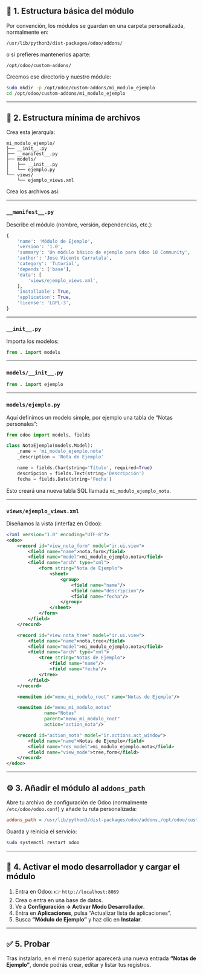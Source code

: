 

## 🧱 1. Estructura básica del módulo

Por convención, los módulos se guardan en una carpeta personalizada, normalmente en:

```
/usr/lib/python3/dist-packages/odoo/addons/
```

o si prefieres mantenerlos aparte:

```
/opt/odoo/custom-addons/
```

Creemos ese directorio y nuestro módulo:

```bash
sudo mkdir -p /opt/odoo/custom-addons/mi_modulo_ejemplo
cd /opt/odoo/custom-addons/mi_modulo_ejemplo
```

---

## 📁 2. Estructura mínima de archivos

Crea esta jerarquía:

```
mi_modulo_ejemplo/
├── __init__.py
├── __manifest__.py
├── models/
│   ├── __init__.py
│   └── ejemplo.py
└── views/
    └── ejemplo_views.xml
```

Crea los archivos así:

---

### **`__manifest__.py`**

Describe el módulo (nombre, versión, dependencias, etc.):

```python
{
    'name': 'Módulo de Ejemplo',
    'version': '1.0',
    'summary': 'Un módulo básico de ejemplo para Odoo 18 Community',
    'author': 'Jose Vicente Carratala',
    'category': 'Tutorial',
    'depends': ['base'],
    'data': [
        'views/ejemplo_views.xml',
    ],
    'installable': True,
    'application': True,
    'license': 'LGPL-3',
}
```

---

### **`__init__.py`**

Importa los modelos:

```python
from . import models
```

---

### **`models/__init__.py`**

```python
from . import ejemplo
```

---

### **`models/ejemplo.py`**

Aquí definimos un modelo simple, por ejemplo una tabla de “Notas personales”:

```python
from odoo import models, fields

class NotaEjemplo(models.Model):
    _name = 'mi_modulo_ejemplo.nota'
    _description = 'Nota de Ejemplo'

    name = fields.Char(string='Título', required=True)
    descripcion = fields.Text(string='Descripción')
    fecha = fields.Date(string='Fecha')
```

Esto creará una nueva tabla SQL llamada `mi_modulo_ejemplo_nota`.

---

### **`views/ejemplo_views.xml`**

Diseñamos la vista (interfaz en Odoo):

```xml
<?xml version="1.0" encoding="UTF-8"?>
<odoo>
    <record id="view_nota_form" model="ir.ui.view">
        <field name="name">nota.form</field>
        <field name="model">mi_modulo_ejemplo.nota</field>
        <field name="arch" type="xml">
            <form string="Nota de Ejemplo">
                <sheet>
                    <group>
                        <field name="name"/>
                        <field name="descripcion"/>
                        <field name="fecha"/>
                    </group>
                </sheet>
            </form>
        </field>
    </record>

    <record id="view_nota_tree" model="ir.ui.view">
        <field name="name">nota.tree</field>
        <field name="model">mi_modulo_ejemplo.nota</field>
        <field name="arch" type="xml">
            <tree string="Notas de Ejemplo">
                <field name="name"/>
                <field name="fecha"/>
            </tree>
        </field>
    </record>

    <menuitem id="menu_mi_modulo_root" name="Notas de Ejemplo"/>

    <menuitem id="menu_mi_modulo_notas"
              name="Notas"
              parent="menu_mi_modulo_root"
              action="action_nota"/>

    <record id="action_nota" model="ir.actions.act_window">
        <field name="name">Notas de Ejemplo</field>
        <field name="res_model">mi_modulo_ejemplo.nota</field>
        <field name="view_mode">tree,form</field>
    </record>
</odoo>
```

---

## ⚙️ 3. Añadir el módulo al `addons_path`

Abre tu archivo de configuración de Odoo (normalmente `/etc/odoo/odoo.conf`) y añade tu ruta personalizada:

```ini
addons_path = /usr/lib/python3/dist-packages/odoo/addons,/opt/odoo/custom-addons
```

Guarda y reinicia el servicio:

```bash
sudo systemctl restart odoo
```

---

## 🧩 4. Activar el modo desarrollador y cargar el módulo

1. Entra en Odoo:
   👉 `http://localhost:8069`
2. Crea o entra en una base de datos.
3. Ve a **Configuración → Activar Modo Desarrollador**.
4. Entra en **Aplicaciones**, pulsa “Actualizar lista de aplicaciones”.
5. Busca **“Módulo de Ejemplo”** y haz clic en **Instalar**.

---

## ✅ 5. Probar

Tras instalarlo, en el menú superior aparecerá una nueva entrada **“Notas de Ejemplo”**, donde podrás crear, editar y listar tus registros.



